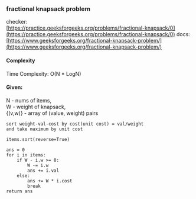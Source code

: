 ### fractional knapsack problem

checker:  
[https://practice.geeksforgeeks.org/problems/fractional-knapsack/0](https://practice.geeksforgeeks.org/problems/fractional-knapsack/0)
docs:  
[https://www.geeksforgeeks.org/fractional-knapsack-problem/](https://www.geeksforgeeks.org/fractional-knapsack-problem/)

#### Complexity
Time Complexity: O(N * LogN)    

#### Given: 
N - nums of items,  
W - weight of knapsack,  
{(v,w)} - array of (value, weight) pairs

    sort weight-val-cost by cost(unit cost) = val/weight
    and take maximum by unit cost
    
    items.sort(reverse=True)
    
    ans = 0
    for i in items:
        if W - i.w >= 0:
            W -= i.w
            ans += i.val
        else:
            ans += W * i.cost
            break
    return ans


